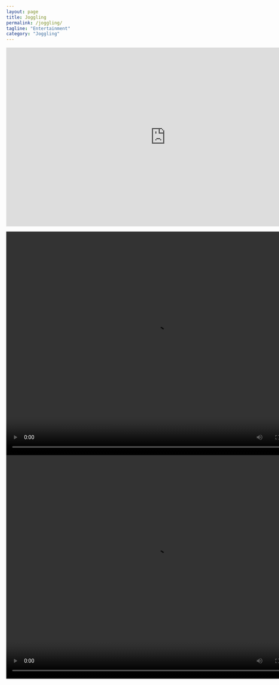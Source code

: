 ```yaml
---
layout: page 
title: Joggling 
permalink: /joggling/
tagline: "Entertainment"
category: "Joggling"
---
```


<iframe width="854" height="480" src="https://www.youtube.com/embed/Tz0qikGe4ZM" frameborder="0" allowfullscreen></iframe>

<video controls="controls" width="800" height="600" name="5-ball Mile Record" src="https://youtu.be/88EtPCtWbic"></video>
<video controls="controls" width="800" height="600" name="5-ball 5K Record" src="https://youtu.be/-5mRV0sLeJE"></video>

